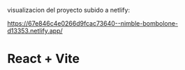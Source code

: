 visualizacion del proyecto subido a netlify:

https://67e846c4e0266d9fcac73640--nimble-bombolone-d13353.netlify.app/


# React + Vite
